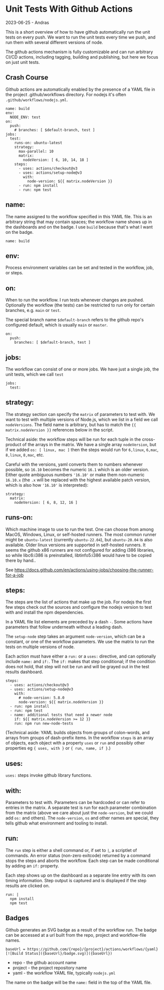 # Unit Tests With Github Actions

2023-06-25 - Andras

This is a short overview of how to have github automatically run the unit tests on every push.
We want to run the unit tests every time we push, and run them with several different versions of
node.

The github actions mechanism is fully customizable and can run arbitrary CI/CD actions, including
tagging, building and publishing, but here we focus on just unit tests.

## Crash Course

Github actions are automatically enabled by the presence of a YAML file in the project
.github/workflows directory.  For nodejs it's often `.github/workflows/nodejs.yml`.

    name: build
    env:
      NODE_ENV: test
    on:
      push:
        # branches: [ $default-branch, test ]
    jobs:
      test:
        runs-on: ubuntu-latest
        strategy:
          max-parallel: 10
          matrix:
            nodeVersion: [ 6, 10, 14, 18 ]
        steps:
          - uses: actions/checkout@v3
          - uses: actions/setup-node@v3
            with:
              node-version: ${{ matrix.nodeVersion }}
          - run: npm install
          - run: npm test

## name:

The name assigned to the workflow specified in this YAML file.  This is an arbitrary string that may
contain spaces; the workflow name shows up in the dashboards and on the badge.  I use `build`
because that's what I want on the badge.

    name: build

## env:

Process environment variables can be set and tested in the workflow, job, or steps.

## on:

When to run the workflow.  I run tests whenever changes are pushed.  Optionally the workflow (the
tests) can be restricted to run only for certain branches, e.g. `main` or `test`.

The special branch name `$default-branch` refers to the github repo's configured default, which is
usually `main` or `master`.

    on:
      push:
        branches: [ $default-branch, test ]

## jobs:

The workflow can consist of one or more jobs.  We have just a single job, the unit tests, which we
call `test`

    jobs:
      test:

## strategy:

The strategy section can specify the `matrix` of parameters to test with.  We want to test with
multiple versions of Node.js, which we list in a field we call `nodeVersions`.  The field name is
arbitrary, but has to match the `{{ matrix.nodeVersion }}` references below in the script.

Technical aside: the workflow steps will be run for each tuple in the cross-product of the arrays
in the matrix.  We have a single array `nodeVersion`, but if we added `os: [ linux, mac ]` then the
steps would run for `6,linux`, `6,mac`, `8,linux`, `8,mac`, etc.

Careful with the versions, yaml converts them to numbers whenever possible, so `16.10` becomes the
numeric `16.1` which is an older version.  Either quote ambiguous numbers `'16.10'` or make them
non-numeric `16.10.x` (the `.x` will be replaced with the highest available patch version, which
is also how `'16.10'` is interpreted):

    strategy:
      matrix:
        nodeVersion: [ 6, 8, 12, 16 ]

## runs-on:

Which machine image to use to run the test.  One can choose from among MacOS, Windows, Linux, or
self-hosted runners.  The most common runner might be `ubuntu-latest` (currently `ubuntu-22.04`),
but `ubuntu-20.04` is also available.  Older linux versions are supported in self-hosted runners.
It seems the github x86 runners are not configured for adding i386 libraries, so while libc6:i386 is
preinstalled, libtinfo5:i386 would have to be copied there by hand..

See https://docs.github.com/en/actions/using-jobs/choosing-the-runner-for-a-job

## steps:

The steps are the list of actions that make up the job.  For nodejs the first few steps check out
the sources and configure the nodejs version to test with and install the npm dependencies.

In a YAML file list elements are preceded by a dash `-`.  Some actions have parameters that follow
underneath without a leading dash.

The `setup-node` step takes an argument `node-version`, which can be a constant, or one of the
workflow parameters.  We use the matrix to run the tests on multiple versions of node.

Each action must have either a `run:` or a `uses:` directive, and can optionally include `name:`
and `if:`.  The `if:` makes that step conditional; if the condition does not hold, that step
will not be run and will be grayed out in the test results dashboard.

    steps:
      - uses: actions/checkout@v3
      - uses: actions/setup-node@v3
        with:
          # node-version: 5.8.0
          node-version: ${{ matrix.nodeVersion }}
      - run: npm install
      - run: npm test
      - name: additional tests that need a newer node
        if: ${{ matrix.nodeVersion >= 12 }}
        run: npm run new-node-tests

(Technical aside:  YAML builds objects from groups of colon-words, and arrays from groups of
dash-prefix items.  In the workflow `steps` is an array of objects, each object with a property
`uses` or `run` and possibly other properties eg `{ uses, with }` or `{ run, name, if }`.)

## uses:

`uses:` steps invoke github library functions.

## with:

Parameters to test with.  Parameters can be hardcoded or can refer to entries in the matrix.  A
separate test is run for each parameter combination from the matrix (above we care about
just the `node-version`, but we could add `os:` and others).  The `node-version`, `os` and other
names are special, they tells github what environment and tooling to install.

## run:

The `run` step is either a shell command or, if set to `|`, a scriptlet of commands.  An error
status (non-zero exitcode) returned by a command stops the steps and aborts the workflow.  Each
step can be made conditional by adding an `if:` property.

Each step shows up on the dashboard as a separate line entry with its own timing information.
Step output is captured and is displayed if the step results are clicked on.

    run: |
      npm install
      npm test

## Badges

Github generates an SVG badge as a result of the workflow run.  The badge can be accessed at a url
built from the repo, project and workflow-file names.

    baseUrl = https://github.com/{repo}/{project}/actions/workflows/{yaml}
    [![Build Status]({baseUrl}/badge.svg)]({baseUrl})

* repo - the github account name
* project - the project repository name
* yaml - the workflow YAML file, typically `nodejs.yml`

The name on the badge will be the `name:` field in the top of the YAML file.
